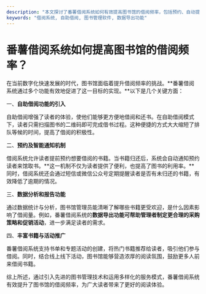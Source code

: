 ```yaml
---
description: "本文探讨了番薯借阅系统如何有效提高图书馆的借阅频率，包括预约、自动提醒等功能。"
keywords: "借阅系统, 自助借阅, 图书管理软件, 数据导出功能"
---
```

# 番薯借阅系统如何提高图书馆的借阅频率？

在当前数字化快速发展的时代，图书馆面临着提升借阅频率的挑战。**番薯借阅系统通过多个功能有效地促进了这一目标的实现。**以下是几个关键方面：

一、**自助借阅功能的引入**

自助借阅增强了读者的体验，使他们能够更方便地借阅和还书。在自助借阅模式下，读者只需扫描图书的二维码即可完成借书过程。这种便捷的方式大大缩短了排队等候的时间，提高了借阅的积极性。

二、**预约及智能通知机制**

借阅系统允许读者提前预约想要借阅的书籍。当书籍归还后，系统会自动通知预约读者来馆取书。**这一机制不仅为读者提供了便利，也提高了图书的利用率。**同时，借阅系统还会通过短信或微信公众号定期提醒读者是否有未归还的书籍，有效降低了逾期的情况。

三、**数据分析和报告功能**

通过数据统计与分析，图书馆管理员能清晰了解哪些书籍更受欢迎，是什么因素影响了借阅量。例如，番薯借阅系统的**数据导出功能可帮助管理者制定更合理的采购策略和促销活动**，进一步满足读者的需求。

四、**丰富书籍与活动推广**

番薯借阅系统支持书单和专题活动的创建，将热门书籍推荐给读者，吸引他们参与借阅。同时，结合线上线下活动，图书馆能够营造浓厚的阅读氛围，鼓励更多人前来借阅书籍。

综上所述，通过引入先进的图书管理技术和运用多样化的服务模式，番薯借阅系统有效提升了图书馆的借阅频率，为广大读者带来了更好的阅读体验。
